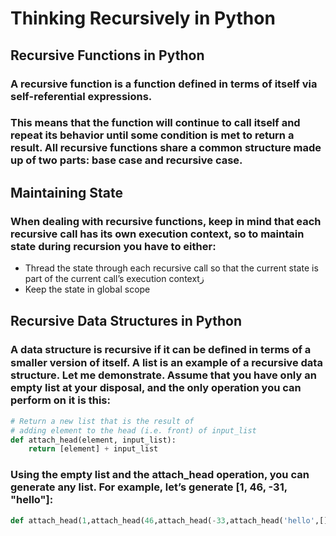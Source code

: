 # Thinking Recursively in Python

## Recursive Functions in Python

###  A recursive function is a function defined in terms of itself via self-referential expressions.

### This means that the function will continue to call itself and repeat its behavior until some condition is met to return a result. All recursive functions share a common structure made up of two parts: base case and recursive case.


## Maintaining State

### When dealing with recursive functions, keep in mind that each recursive call has its own execution context, so to maintain state during recursion you have to either:

- Thread the state through each recursive call so that the current state is part of the current call’s execution contextز
- Keep the state in global scope


## Recursive Data Structures in Python

### A data structure is recursive if it can be deﬁned in terms of a smaller version of itself. A list is an example of a recursive data structure. Let me demonstrate. Assume that you have only an empty list at your disposal, and the only operation you can perform on it is this:
```python
# Return a new list that is the result of
# adding element to the head (i.e. front) of input_list
def attach_head(element, input_list):
    return [element] + input_list
```

### Using the empty list and the attach_head operation, you can generate any list. For example, let’s generate [1, 46, -31, "hello"]:

```python
def attach_head(1,attach_head(46,attach_head(-33,attach_head('hello',[]))))
```

